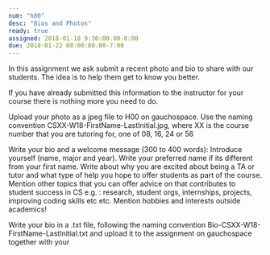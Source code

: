 ```yaml
---
num: "h00"
desc: "Bios and Photos"
ready: true 
assigned: 2018-01-18 9:30:00.00-8:00
due: 2018-01-22 08:00:00.00-7:00
---
```


In this assignment we ask submit a recent photo and bio to share with our students. The idea is to help them get to know you better.

If you have already submitted this information to the instructor for your course there is nothing more you need to do.

Upload your photo as a jpeg file to H00 on gauchospace. Use the naming convention CSXX-W18-FirstName-LastInitial.jpg, where XX is the course number that you are tutoring for, one of 08, 16, 24 or 56

Write your bio and a welcome message (300 to 400 words): Introduce yourself (name, major and year). Write your preferred name if its different from your first name. Write about why you are excited about being a TA or tutor and what type of help you hope to offer students as part of the course. Mention other topics that you can offer advice on that contributes to student success in CS e.g. : research, student orgs, internships, projects, improving coding skills etc etc. Mention hobbies and interests outside academics! 


Write your bio in a .txt file, following the naming convention Bio-CSXX-W18-FirstName-LastInitial.txt  and upload it to the assignment on gauchospace together with your
